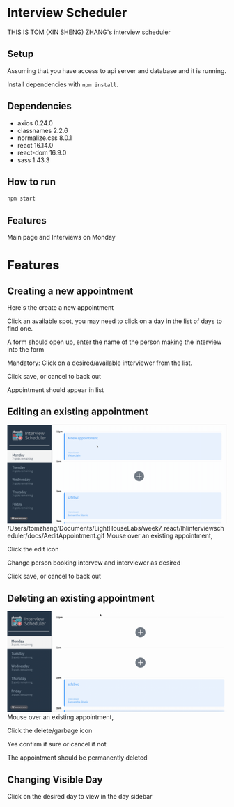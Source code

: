 # Interview Scheduler

THIS IS TOM (XIN SHENG) ZHANG's interview scheduler
## Setup

Assuming that you have access to api server and database and it is running. 

Install dependencies with `npm install`.

## Dependencies

- axios 0.24.0
- classnames 2.2.6
- normalize.css 8.0.1
- react 16.14.0
- react-dom 16.9.0
- sass 1.43.3
## How to run

```sh
npm start
```

## Features
Main page and Interviews on Monday

# Features
## Creating a new appointment
Here's the create a new appointment

Click an available spot, you may need to click on a day in the list of days to find one.

A form should open up, enter the name of the person making the interview into the form

Mandatory: Click on a desired/available interviewer from the list.

Click save, or cancel to back out

Appointment should appear in list

## Editing an existing appointment
!["create appointment gif"](docs/AeditAppointment.gif)
/Users/tomzhang/Documents/LightHouseLabs/week7_react/lhlinterviewscheduler/docs/AeditAppointment.gif
Mouse over an existing appointment,

Click the edit icon

Change person booking intervew and interviewer as desired

Click save, or cancel to back out

## Deleting an existing appointment
!["delete appointment gif"](docs/DeleteAppointment.gif)
Mouse over an existing appointment,

Click the delete/garbage icon

Yes confirm if sure or cancel if not

The appointment should be permanently deleted

## Changing Visible Day
Click on the desired day to view in the 
day sidebar